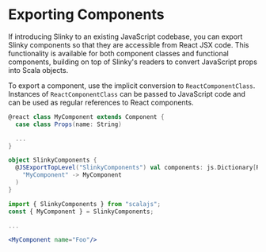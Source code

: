 # Exporting Components
If introducing Slinky to an existing JavaScript codebase, you can export Slinky components so that they are accessible from React JSX code. This functionality is available for both component classes and functional components, building on top of Slinky's readers to convert JavaScript props into Scala objects.

To export a component, use the implicit conversion to `ReactComponentClass`. Instances of `ReactComponentClass` can be passed to JavaScript code and can be used as regular references to React components.

```scala
@react class MyComponent extends Component {
  case class Props(name: String)

  ...
}

object SlinkyComponents {
  @JSExportTopLevel("SlinkyComponents") val components: js.Dictionary[ReactComponentClass] = js.Dictionary(
    "MyComponent" -> MyComponent
  )
}
```

```jsx
import { SlinkyComponents } from "scalajs";
const { MyComponent } = SlinkyComponents;

...

<MyComponent name="Foo"/>
```
